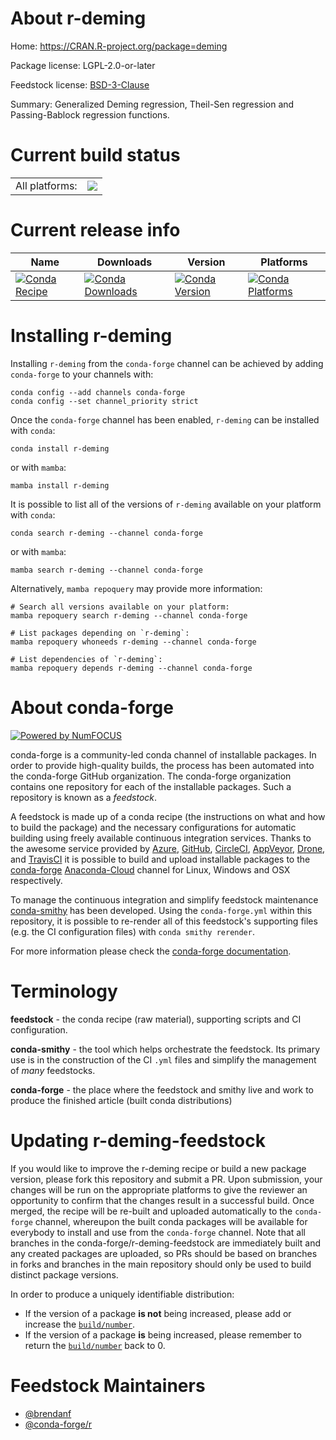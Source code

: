 About r-deming
==============

Home: https://CRAN.R-project.org/package=deming

Package license: LGPL-2.0-or-later

Feedstock license: [BSD-3-Clause](https://github.com/conda-forge/r-deming-feedstock/blob/main/LICENSE.txt)

Summary: Generalized Deming regression, Theil-Sen regression and Passing-Bablock regression functions.

Current build status
====================


<table><tr><td>All platforms:</td>
    <td>
      <a href="https://dev.azure.com/conda-forge/feedstock-builds/_build/latest?definitionId=10801&branchName=main">
        <img src="https://dev.azure.com/conda-forge/feedstock-builds/_apis/build/status/r-deming-feedstock?branchName=main">
      </a>
    </td>
  </tr>
</table>

Current release info
====================

| Name | Downloads | Version | Platforms |
| --- | --- | --- | --- |
| [![Conda Recipe](https://img.shields.io/badge/recipe-r--deming-green.svg)](https://anaconda.org/conda-forge/r-deming) | [![Conda Downloads](https://img.shields.io/conda/dn/conda-forge/r-deming.svg)](https://anaconda.org/conda-forge/r-deming) | [![Conda Version](https://img.shields.io/conda/vn/conda-forge/r-deming.svg)](https://anaconda.org/conda-forge/r-deming) | [![Conda Platforms](https://img.shields.io/conda/pn/conda-forge/r-deming.svg)](https://anaconda.org/conda-forge/r-deming) |

Installing r-deming
===================

Installing `r-deming` from the `conda-forge` channel can be achieved by adding `conda-forge` to your channels with:

```
conda config --add channels conda-forge
conda config --set channel_priority strict
```

Once the `conda-forge` channel has been enabled, `r-deming` can be installed with `conda`:

```
conda install r-deming
```

or with `mamba`:

```
mamba install r-deming
```

It is possible to list all of the versions of `r-deming` available on your platform with `conda`:

```
conda search r-deming --channel conda-forge
```

or with `mamba`:

```
mamba search r-deming --channel conda-forge
```

Alternatively, `mamba repoquery` may provide more information:

```
# Search all versions available on your platform:
mamba repoquery search r-deming --channel conda-forge

# List packages depending on `r-deming`:
mamba repoquery whoneeds r-deming --channel conda-forge

# List dependencies of `r-deming`:
mamba repoquery depends r-deming --channel conda-forge
```


About conda-forge
=================

[![Powered by
NumFOCUS](https://img.shields.io/badge/powered%20by-NumFOCUS-orange.svg?style=flat&colorA=E1523D&colorB=007D8A)](https://numfocus.org)

conda-forge is a community-led conda channel of installable packages.
In order to provide high-quality builds, the process has been automated into the
conda-forge GitHub organization. The conda-forge organization contains one repository
for each of the installable packages. Such a repository is known as a *feedstock*.

A feedstock is made up of a conda recipe (the instructions on what and how to build
the package) and the necessary configurations for automatic building using freely
available continuous integration services. Thanks to the awesome service provided by
[Azure](https://azure.microsoft.com/en-us/services/devops/), [GitHub](https://github.com/),
[CircleCI](https://circleci.com/), [AppVeyor](https://www.appveyor.com/),
[Drone](https://cloud.drone.io/welcome), and [TravisCI](https://travis-ci.com/)
it is possible to build and upload installable packages to the
[conda-forge](https://anaconda.org/conda-forge) [Anaconda-Cloud](https://anaconda.org/)
channel for Linux, Windows and OSX respectively.

To manage the continuous integration and simplify feedstock maintenance
[conda-smithy](https://github.com/conda-forge/conda-smithy) has been developed.
Using the ``conda-forge.yml`` within this repository, it is possible to re-render all of
this feedstock's supporting files (e.g. the CI configuration files) with ``conda smithy rerender``.

For more information please check the [conda-forge documentation](https://conda-forge.org/docs/).

Terminology
===========

**feedstock** - the conda recipe (raw material), supporting scripts and CI configuration.

**conda-smithy** - the tool which helps orchestrate the feedstock.
                   Its primary use is in the construction of the CI ``.yml`` files
                   and simplify the management of *many* feedstocks.

**conda-forge** - the place where the feedstock and smithy live and work to
                  produce the finished article (built conda distributions)


Updating r-deming-feedstock
===========================

If you would like to improve the r-deming recipe or build a new
package version, please fork this repository and submit a PR. Upon submission,
your changes will be run on the appropriate platforms to give the reviewer an
opportunity to confirm that the changes result in a successful build. Once
merged, the recipe will be re-built and uploaded automatically to the
`conda-forge` channel, whereupon the built conda packages will be available for
everybody to install and use from the `conda-forge` channel.
Note that all branches in the conda-forge/r-deming-feedstock are
immediately built and any created packages are uploaded, so PRs should be based
on branches in forks and branches in the main repository should only be used to
build distinct package versions.

In order to produce a uniquely identifiable distribution:
 * If the version of a package **is not** being increased, please add or increase
   the [``build/number``](https://docs.conda.io/projects/conda-build/en/latest/resources/define-metadata.html#build-number-and-string).
 * If the version of a package **is** being increased, please remember to return
   the [``build/number``](https://docs.conda.io/projects/conda-build/en/latest/resources/define-metadata.html#build-number-and-string)
   back to 0.

Feedstock Maintainers
=====================

* [@brendanf](https://github.com/brendanf/)
* [@conda-forge/r](https://github.com/conda-forge/r/)

